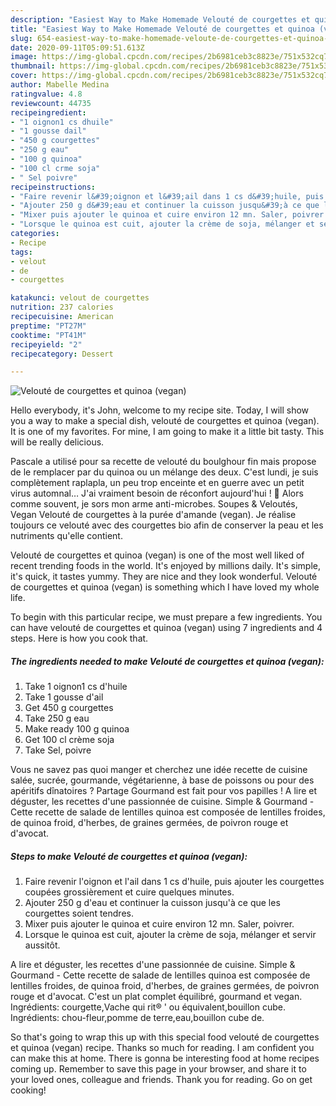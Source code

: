 ```yaml
---
description: "Easiest Way to Make Homemade Velouté de courgettes et quinoa (vegan)"
title: "Easiest Way to Make Homemade Velouté de courgettes et quinoa (vegan)"
slug: 654-easiest-way-to-make-homemade-veloute-de-courgettes-et-quinoa-vegan
date: 2020-09-11T05:09:51.613Z
image: https://img-global.cpcdn.com/recipes/2b6981ceb3c8823e/751x532cq70/veloute-de-courgettes-et-quinoa-vegan-photo-principale-de-la-recette.jpg
thumbnail: https://img-global.cpcdn.com/recipes/2b6981ceb3c8823e/751x532cq70/veloute-de-courgettes-et-quinoa-vegan-photo-principale-de-la-recette.jpg
cover: https://img-global.cpcdn.com/recipes/2b6981ceb3c8823e/751x532cq70/veloute-de-courgettes-et-quinoa-vegan-photo-principale-de-la-recette.jpg
author: Mabelle Medina
ratingvalue: 4.8
reviewcount: 44735
recipeingredient:
- "1 oignon1 cs dhuile"
- "1 gousse dail"
- "450 g courgettes"
- "250 g eau"
- "100 g quinoa"
- "100 cl crme soja"
- " Sel poivre"
recipeinstructions:
- "Faire revenir l&#39;oignon et l&#39;ail dans 1 cs d&#39;huile, puis ajouter les courgettes coupées grossièrement et cuire quelques minutes."
- "Ajouter 250 g d&#39;eau et continuer la cuisson jusqu&#39;à ce que les courgettes soient tendres."
- "Mixer puis ajouter le quinoa et cuire environ 12 mn. Saler, poivrer."
- "Lorsque le quinoa est cuit, ajouter la crème de soja, mélanger et servir aussitôt."
categories:
- Recipe
tags:
- velout
- de
- courgettes

katakunci: velout de courgettes 
nutrition: 237 calories
recipecuisine: American
preptime: "PT27M"
cooktime: "PT41M"
recipeyield: "2"
recipecategory: Dessert

---
```



![Velouté de courgettes et quinoa (vegan)](https://img-global.cpcdn.com/recipes/2b6981ceb3c8823e/751x532cq70/veloute-de-courgettes-et-quinoa-vegan-photo-principale-de-la-recette.jpg)

Hello everybody, it's John, welcome to my recipe site. Today, I will show you a way to make a special dish, velouté de courgettes et quinoa (vegan). It is one of my favorites. For mine, I am going to make it a little bit tasty. This will be really delicious.

Pascale a utilisé pour sa recette de velouté du boulghour fin mais propose de le remplacer par du quinoa ou un mélange des deux. C&#39;est lundi, je suis complètement raplapla, un peu trop enceinte et en guerre avec un petit virus automnal… J&#39;ai vraiment besoin de réconfort aujourd&#39;hui ! 🙂 Alors comme souvent, je sors mon arme anti-microbes. Soupes &amp; Veloutés, Vegan Velouté de courgettes à la purée d&#39;amande (vegan). Je réalise toujours ce velouté avec des courgettes bio afin de conserver la peau et les nutriments qu&#39;elle contient.

Velouté de courgettes et quinoa (vegan) is one of the most well liked of recent trending foods in the world. It's enjoyed by millions daily. It's simple, it's quick, it tastes yummy. They are nice and they look wonderful. Velouté de courgettes et quinoa (vegan) is something which I have loved my whole life.


To begin with this particular recipe, we must prepare a few ingredients. You can have velouté de courgettes et quinoa (vegan) using 7 ingredients and 4 steps. Here is how you cook that.

<!--inarticleads1-->

##### The ingredients needed to make Velouté de courgettes et quinoa (vegan):

1. Take 1 oignon1 cs d&#39;huile
1. Take 1 gousse d&#39;ail
1. Get 450 g courgettes
1. Take 250 g eau
1. Make ready 100 g quinoa
1. Get 100 cl crème soja
1. Take  Sel, poivre


Vous ne savez pas quoi manger et cherchez une idée recette de cuisine salée, sucrée, gourmande, végétarienne, à base de poissons ou pour des apéritifs dînatoires ? Partage Gourmand est fait pour vos papilles ! A lire et déguster, les recettes d&#39;une passionnée de cuisine. Simple &amp; Gourmand - Cette recette de salade de lentilles quinoa est composée de lentilles froides, de quinoa froid, d&#39;herbes, de graines germées, de poivron rouge et d&#39;avocat. 

<!--inarticleads2-->

##### Steps to make Velouté de courgettes et quinoa (vegan):

1. Faire revenir l&#39;oignon et l&#39;ail dans 1 cs d&#39;huile, puis ajouter les courgettes coupées grossièrement et cuire quelques minutes.
1. Ajouter 250 g d&#39;eau et continuer la cuisson jusqu&#39;à ce que les courgettes soient tendres.
1. Mixer puis ajouter le quinoa et cuire environ 12 mn. Saler, poivrer.
1. Lorsque le quinoa est cuit, ajouter la crème de soja, mélanger et servir aussitôt.


A lire et déguster, les recettes d&#39;une passionnée de cuisine. Simple &amp; Gourmand - Cette recette de salade de lentilles quinoa est composée de lentilles froides, de quinoa froid, d&#39;herbes, de graines germées, de poivron rouge et d&#39;avocat. C&#39;est un plat complet équilibré, gourmand et vegan. Ingrédients: courgette,Vache qui rit® &#39; ou équivalent,bouillon cube. Ingrédients: chou-fleur,pomme de terre,eau,bouillon cube de. 

So that's going to wrap this up with this special food velouté de courgettes et quinoa (vegan) recipe. Thanks so much for reading. I am confident you can make this at home. There is gonna be interesting food at home recipes coming up. Remember to save this page in your browser, and share it to your loved ones, colleague and friends. Thank you for reading. Go on get cooking!
